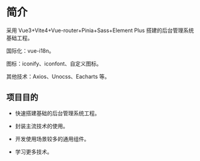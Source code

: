# 简介

采用 Vue3+Vite4+Vue-router+Pinia+Sass+Element Plus 搭建的后台管理系统基础工程。

国际化：vue-i18n。

图标：iconify、iconfont、自定义图标。

其他技术：Axios、Unocss、Eacharts 等。

## 项目目的

- 快速搭建基础的后台管理系统工程。

- 封装主流技术的使用。

- 开发使用场景较多的通用组件。

- 学习更多技术。
